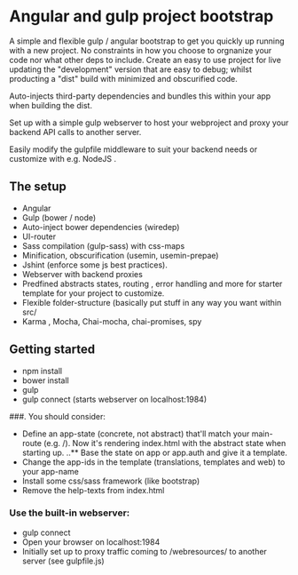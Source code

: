 # Angular and gulp project bootstrap
A simple and flexible gulp / angular bootstrap to get you quickly up running with a new project. No constraints in how you choose to orgnanize your code nor what other deps to include.
Create an easy to use project for live updating the "development" version that are easy to debug; whilst producting a "dist" build with minimized and obscurified code.

Auto-injects third-party dependencies and bundles this within your app when building the dist.

Set up with a simple gulp webserver to host your webproject and proxy your backend API calls to another server.

Easily modify the gulpfile middleware to suit your backend needs or customize with e.g. NodeJS .

## The setup
 * Angular
 * Gulp (bower / node)
 * Auto-inject bower dependencies (wiredep)
 * UI-router
 * Sass compilation (gulp-sass) with css-maps
 * Minification, obscurification (usemin, usemin-prepae)
 * Jshint (enforce some js best practices).
 * Webserver with backend proxies
 * Predfined abstracts states, routing , error handling and more for starter template for your project to customize.
 * Flexible folder-structure (basically put stuff in any way you want within src/
 * Karma , Mocha, Chai-mocha, chai-promises, spy


## Getting started
 * npm install
 * bower install
 * gulp
 * gulp connect (starts webserver on localhost:1984)

###. You should consider:
 * Define an app-state (concrete, not abstract) that'll match your main-route (e.g. /). Now it's rendering index.html with the abstract state when starting up.
 ..** Base the state on app or app.auth and give it a template.
 * Change the app-ids in the template (translations, templates and web) to your app-name
 * Install some css/sass framework (like bootstrap)
 * Remove the help-texts from index.html


### Use the built-in webserver:
 * gulp connect
 * Open your browser on localhost:1984
 * Initially set up to proxy traffic coming to /webresources/ to another server (see gulpfile.js)

